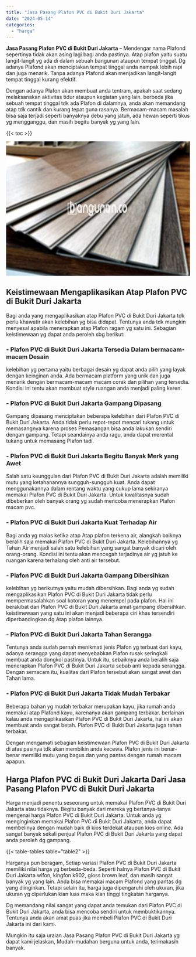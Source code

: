 ```yaml
---
title: "Jasa Pasang Plafon PVC di Bukit Duri Jakarta"
date: "2024-05-14"
categories: 
  - "harga"
---
```


**Jasa Pasang Plafon PVC di Bukit Duri Jakarta** – Mendengar nama Plafond sepertinya tidak akan asing lagi bagi anda pastinya. Atap plafon yaitu suatu langit-langit yg ada di dalam sebuah bangunan ataupun tempat tinggal. Dg adanya Plafond akan menciptakan tempat tinggal anda nampak lebih rapi dan juga menarik. Tanpa adanya Plafond akan menjadikan langit-langit tempat tinggal kurang efektif.

Dengan adanya Plafon akan membuat anda tentram, apakah saat sedang melaksanakan aktivitas tidur ataupun kegiatan yang lain. berbeda jika sebuah tempat tinggal tdk ada Plafon di dalamnya, anda akan memandang atap tdk cantik dan kurang tepat guna rasanya. Bermacam-macam masalah bisa saja terjadi seperti banyaknya debu yang jatuh, ada hewan seperti tikus yg mengganggu, dan masih begitu banyak yg yang lain.

{{< toc >}}

![Jasa Pasang Plafon PVC di Bukit Duri Jakarta](/images/flafond-pvc-murah29.png)

## Keistimewaan Mengaplikasikan Atap Plafon PVC di Bukit Duri Jakarta

Bagi anda yang mengaplikasikan atap Plafon PVC di Bukit Duri Jakarta tdk perlu khawatir akan kelebihan yg bisa didapat. Tentunya anda tdk mungkin menyesal apabila menerapkan atap Plafon ragam yg satu ini. Sebagian keistimewaan yg dapat anda peroleh sbg berikut:

### \- Plafon PVC di Bukit Duri Jakarta Tersedia Dalam bermacam-macam Desain

kelebihan yg pertama yaitu berbagai desain yg dapat anda pilih yang layak dengan keinginan anda. Ada bermacam platform yang unik dan juga menarik dengan bermacam-macam macam corak dan pilihan yang tersedia. Kondisi ini tentu akan membuat style ruangan anda menjadi paling keren.

### \- Plafon PVC di Bukit Duri Jakarta Gampang Dipasang

Gampang dipasang menciptakan beberapa kelebihan dari Plafon PVC di Bukit Duri Jakarta. Anda tidak perlu repot-repot mencari tukang untuk memasangnya karena proses Pemasangan bisa anda lakukan sendiri dengan gampang. Tetapi seandainya anda ragu, anda dapat merental tukang untuk memasang Plafon tadi.

### \- Plafon PVC di Bukit Duri Jakarta Begitu Banyak Merk yang Awet

Salah satu keunggulan dari Plafon PVC di Bukit Duri Jakarta adalah memiliki mutu yang ketahanannya sungguh-sungguh kuat. Anda dapat menggunakannya dalam rentang waktu yang cukup lama sekiranya memakai Plafon PVC di Bukit Duri Jakarta. Untuk kwalitasnya sudah dibeberkan oleh banyak orang yg sudah mencoba menerapkan Plafon macam pvc.

### \- Plafon PVC di Bukit Duri Jakarta Kuat Terhadap Air

Bagi anda yg malas ketika atap Atap plafon terkena air, alangkah baiknya beralih saja memakai Plafon PVC di Bukit Duri Jakarta. Kelebihannya yg Tahan Air menjadi salah satu kelebihan yang sangat banyak dicari oleh orang-orang. Kondisi ini tentu akan mencegah terjadinya air yg jatuh ke ruangan karena terhalang oleh anti air tersebut.

### \- Plafon PVC di Bukit Duri Jakarta Gampang Dibersihkan

kelebihan yg berikutnya yaitu mudah dibersihkan. Bagi anda yg sudah mengaplikasikan Plafon PVC di Bukit Duri Jakarta tidak perlu mempermasalahkan soal kotoran yang menempel pada plafon. Hal ini berakibat dari Plafon PVC di Bukit Duri Jakarta amat gampang dibersihkan. keistimewaan yang satu ini akan menjadi beberapa ciri khas tersendiri diperbandingkan dg Atap plafon lainnya.

### \- Plafon PVC di Bukit Duri Jakarta Tahan Serangga

Tentunya anda sudah pernah menikmati jenis Plafon yg terbuat dari kayu, adanya serangga yang dapat menyebabkan Plafon rusak seringkali membuat anda dongkol pastinya. Untuk itu, sebaiknya anda beralih saja menerapkan Plafon PVC di Bukit Duri Jakarta sebab anti kepada serangga. Dengan semacam itu, kualitas dari Plafon tersebut akan sangat awet dan Tahan lama.

### \- Plafon PVC di Bukit Duri Jakarta Tidak Mudah Terbakar

Beberapa bahan yg mudah terbakar merupakan kayu, jika rumah anda memakai atap Plafond kayu, karenanya akan gampang terbakar. berlainan kalau anda mengaplikasikan Plafon PVC di Bukit Duri Jakarta, hal ini akan membuat anda sangat betah. Plafon PVC di Bukit Duri Jakarta juga tahan terbakar.

Dengan mengamati sebagian keistimewaan Plafon PVC di Bukit Duri Jakarta di atas pasinya tdk akan membikin anda kecewa. Plafon jenis ini benar-benar memiliki mutu yang bagus dan yang pantas dengan rumah macam apapun.

## Harga Plafon PVC di Bukit Duri Jakarta Dari Jasa Pasang Plafon PVC di Bukit Duri Jakarta

Harga menjadi penentu seseorang untuk memakai Plafon PVC di Bukit Duri Jakarta atau tidaknya. Begitu banyak dari mereka yg bertanya-tanya mengenai harga Plafon PVC di Bukit Duri Jakarta. Untuk anda yg menginginkan memakai Plafon PVC di Bukit Duri Jakarta, anda dapat membelinya dengan mudah baik di kios terdekat ataupun kios online. Ada sangat banyak sekali penjual Plafon PVC di Bukit Duri Jakarta yang dapat anda peroleh dg gampang.

{{< table-tables table="table2" >}}

Harganya pun beragam, Setiap variasi Plafon PVC di Bukit Duri Jakarta memiliki nilai harga yg berbeda-beda. Seperti halnya Plafon PVC di Bukit Duri Jakarta wifon, kingfon k902, gloss brown leaf, dan masih sangat banyak yg yang lain. Anda bisa memakai macam Plafond yang pantas dg yang diinginkan. Tetapi selain itu, harga juga dipengaruhi oleh ukuran, jika ukuran yg diperlukan kian luas maka kian tinggi tingkatan harganya.

Dg memandang nilai sangat yang dapat anda temukan dari Plafon PVC di Bukit Duri Jakarta, anda bisa mencoba sendiri untuk membuktikannya. Tentunya anda akan amat puas jika membeli Plafon PVC di Bukit Duri Jakarta ini dari kami.

Mungkin itu saja uraian Jasa Pasang Plafon PVC di Bukit Duri Jakarta yg dapat kami jelaskan, Mudah-mudahan berguna untuk anda, terimakasih banyak.

